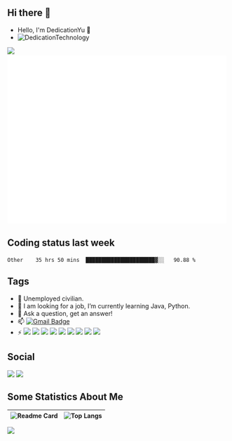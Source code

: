 ## Hi there 👋

- Hello, I'm DedicationYu 👋
- ![DedicationTechnology](https://komarev.com/ghpvc/?username=DedicationTechnology)  

<div align="left">
    <img  src="https://github-readme-streak-stats.herokuapp.com/?user=DedicationTechnology" />
</div>

<div align="left">
    <img src="/github-metrics.svg" alt="Metrics" width="500">
</div>

## Coding status last week
<!--START_SECTION:waka-->

```text
Other    35 hrs 50 mins  ██████████████████████▓░░   90.88 %
```

<!--END_SECTION:waka-->

## Tags

- 🔭 Unemployed civilian.
- 🌱 I am looking for a job, I’m currently learning Java, Python.
- 💬 Ask a question, get an answer!
- 📫  [![Gmail Badge](https://img.shields.io/badge/-Gmail-c14438?style=flat-square&logo=Gmail&logoColor=white&link=mailto:dedicationyu@gmail.com)](mailto:dedicationyu@gmail.com)
- ⚡ [![](https://img.shields.io/badge/IDE-Visual%20Studio%20Code-blue?style=flat-square&logo=visual-studio-code&logoColor=ffffff)](https://code.visualstudio.com/) [![](https://img.shields.io/badge/Intellij-Idea-blue?style=flat-square&logo=intellijidea&logoColor=ffffff)](https://www.jetbrains.com/idea/) [![](https://img.shields.io/badge/Linux-Ubuntu-2376bc?style=flat-square&logo=ubuntu&logoColor=ffffff)](https://ubuntu.com/) [![](https://img.shields.io/badge/IDE-PyCharm-blue?style=flat-square&logo=jetbrains&logoColor=ffffff)](https://www.jetbrains.com/pycharm/) [![](https://img.shields.io/badge/-Java-007396?style=flat-square&logo=java&logoColor=ffffff)](https://www.java.com/) [![](https://img.shields.io/badge/-Python-3776AB?style=flat-square&logo=python&logoColor=ffffff)](https://www.python.org/) [![](https://img.shields.io/badge/-MySQL-003545?style=flat-square&logo=mysql&logoColor=white)](https://www.mysql.com/) [![](https://img.shields.io/badge/-Git-f05032?style=flat-square&logo=git&logoColor=white)](https://git-scm.com/)  [![](https://img.shields.io/badge/-Redis-dc382d?style=flat-square&logo=redis&logoColor=white)](https://redis.io/) 

## Social

<div align="left">
    <img src="https://stats.justsong.cn/api/csdn?id=IT_SoftEngineer&theme=dark">
    <img src="https://stats.justsong.cn/api/github?username=DedicationTechnology&theme=dark">
</div>

## Some Statistics About Me

|![Readme Card](https://github-readme-stats.vercel.app/api?username=DedicationTechnology&show_icons=true&title_color=ffffff&icon_color=bb2acf&text_color=daf7dc&bg_color=151515)|![Top Langs](https://github-readme-stats.vercel.app/api/top-langs/?username=DedicationTechnology&layout=compact&exclude_repo=DedicationTechnology.github.io&title_color=ffffff&icon_color=bb2acf&text_color=daf7dc&bg_color=151515)|
|-|-|

![](https://activity-graph.herokuapp.com/graph?username=DedicationTechnology&theme=redical)


